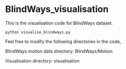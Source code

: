 # BlindWays_visualisation

This is the visualisation code for BlindWays dataset. 

```
python visualise_blindways.py
```

Feel free to modify the following directories in the code,

BlindWays motion data directory: BlindWays/Motion

Visualisation directory: visualisation
